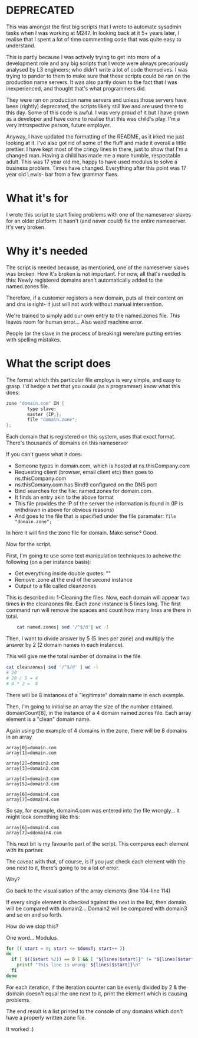 # DEPRECATED 

This was amongst the first big scripts that I wrote to automate sysadmin tasks when I was working at M247. In 
looking back at it 5+ years later, I realise that I spent a lot of time commenting code that was quite easy to understand.

This is partly because I was actively trying to get into more of a development role and any big scripts that I wrote were always
precariously analysed by L3 engineers; who didn't write a lot of code themselves. I was trying to pander to them to make
sure that these scripts could be ran on the production name servers. It was also partly down to the fact that I was 
inexperienced, and thought that's what programmers did.

They were ran on production name servers and unless those servers have been (rightly) deprecated, the scripts likely still
live and are used there to this day. Some of this code is awful. I was very proud of it but I have grown as a developer
and have come to realise that this was child's play. I'm a very introspective person, future employer.

Anyway, I have updated the formatting of the README, as it irked me just looking at it. I've also got rid of some of the 
fluff and made it overall a little prettier. I have kept most of the cringy lines in there, just to show that I'm a changed
man. Having a child has made me a more humble, respectable adult. This was 17 year old me, happy to have used modulus to
solve a business problem. Times have changed. Everything after this point was 17 year old Lewis- bar from a few grammar
fixes.


# What it's for

I wrote this script to start fixing problems with one of the nameserver slaves for an older platform.
It hasn't (and never could) fix the entire nameserver. It's very broken. 


# Why it's needed

The script is needed because, as mentioned, one of the nameserver slaves was broken. How it's broken is not important. 
For now, all that's needed is this: Newly registered domains aren't automatically added to the named.zones file.

Therefore, if a customer registers a new domain, puts all their content on and dns is right- it just will not work without
manual intervention.

We're trained to simply add our own entry to the named.zones file. This leaves room for human error... Also weird machine error.

People (or the slave in the process of breaking) were/are putting entries with spelling mistakes.

# What the script does

The format which this particular file employs is very simple, and easy to grasp. I'd hedge a bet that you could
(as a programmer) know what this does:

```c
zone "domain.com" IN {
        type slave;      
        master {IP;};       
        file "domain.zone";  
};
```

Each domain that is registered on this system, uses that exact format. There's thousands of domains on this nameserver

If you can't guess what it does: 
 - Someone types in domain.com, which is hosted at ns.thisCompany.com
 - Requesting client (browser, email client etc) then goes to ns.thisCompany.com
 - ns.thisComany.com has Bind9 configured on the DNS port
 - Bind searches for the file: named.zones for domain.com.
 - It finds an entry akin to the above format
 - This file provides the IP of the server the information is found in (IP is withdrawn in above for obvious reasons)
 - And goes to the file that is specified under the file paramater: 
    `file "domain.zone";`
    
In here it will find the zone file for domain. Make sense? Good. 

Now for the script.

First, I'm going to use some text manipulation techniques to acheive the following (on a per instance basis): 
- Get everything inside double quotes: ""
- Remove .zone at the end of the second instance
- Output to a file called cleanzones

This is described in: 1-Cleaning the files. Now, each domain will appear two times in the cleanzones file. Each zone
instance is 5 lines long. The first command run will remove the spaces and count how many lines are there in total.
```sh
    cat named.zones| sed '/^$/d'| wc -l
```

Then, I want to divide answer by 5 (5 lines per zone) and multiply the answer by 2 (2 domain names in each instance).

This will give me the total number of domains in the file.

```sh
cat cleanzones| sed '/^$/d' | wc -l
# 20
# 20 / 5 = 4
# 4 * 2 =  8
```

There will be 8 instances of a "legitimate" domain name in each example.

Then, I'm going to initialise an array the size of the number obtained.
domainCount[8], in the instance of a 4 domain named.zones file. Each array element is a "clean" domain name.

Again using the example of 4 domains in the zone, there will be 8 domains in an array

```
array[0]=domain.com
array[1]=domain.com

array[2]=domain2.com
array[3]=domain2.com

array[4]=domain3.com
array[5]=domain3.com

array[6]=domain4.com
array[7]=domain4.com
```

So say, for example, domain4.com was entered into the file wrongly... it might look something like this:
```
array[6]=domain4.com
array[7]=ddomain4.com
```
        
This next bit is my favourite part of the script. This compares each element with its partner.

The caveat with that, of course, is if you just check each element with the one next to it, there's going to be a lot of error.

Why?

Go back to the visualisation of the array elements (line 104-line 114)

If every single element is checked against the next in the list, then domain will be compared with domain2...
Domain2 will be compared with domain3 and so on and so forth.

How do we stop this? 

One word... Modulus.
```sh
for (( start = 0; start <= $domsT; start++ ))
do
  if [ $(($start %2)) == 0 ] && [ "${lines[$start]}" != "${lines[$start+1]}" ]; then
    printf "This line is wrong: ${lines[$start]}\n"
  fi
done
```

For each iteration, if the iteration counter can be evenly divided by 2 & the domain doesn't equal the one next to it,
print the element which is causing problems. 

The end result is a list printed to the console of any domains which don't have a properly written zone file. 

It worked :)
